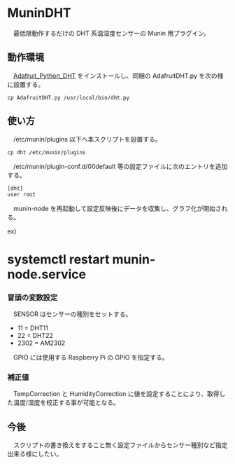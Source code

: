# MuninDHT
　最低限動作するだけの DHT 系温湿度センサーの Munin 用プラグイン。

## 動作環境
　[Adafruit_Python_DHT](https://github.com/adafruit/Adafruit_Python_DHT) をインストールし、同梱の AdafruitDHT.py を次の様に設置する。

    cp AdafruitDHT.py /usr/local/bin/dht.py

## 使い方
　/etc/munin/plugins 以下へ本スクリプトを設置する。

    cp dht /etc/munin/plugins

　/etc/munin/plugin-conf.d/00default 等の設定ファイルに次のエントリを追加する。

    [dht]
    user root

　munin-node を再起動して設定反映後にデータを収集し、グラフ化が開始される。

  ex)
  # systemctl restart munin-node.service

### 冒頭の変数設定
　SENSOR はセンサーの種別をセットする。

* 11 = DHT11
* 22 = DHT22
* 2302 = AM2302

　GPIO には使用する Raspberry Pi の GPIO を指定する。

### 補正値
　TempCorrection と HumidityCorrection に値を設定することにより、取得した温度/湿度を校正する事が可能となる。

## 今後
　スクリプトの書き換えをすること無く設定ファイルからセンサー種別など指定出来る様にしたい。
